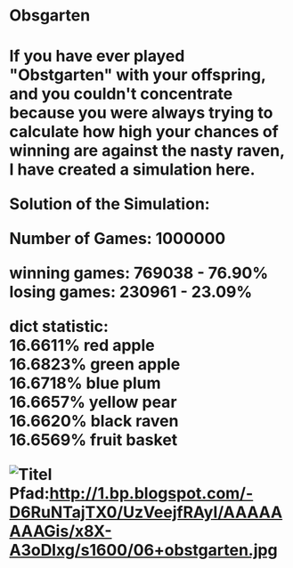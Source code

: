 <h1>Obsgarten<h1/>

If you have ever played "Obstgarten" with your offspring, and you couldn't concentrate because you were always trying to calculate how high your chances of winning are against the nasty raven, I have created a simulation here.

Solution of the Simulation: <br>

Number of Games: 1000000 <br>

winning games: 769038 - 76.90% <br>
losing games:  230961 - 23.09% <br>

dict statistic: <br>
16.6611% red apple <br>
16.6823% green apple <br>
16.6718% blue plum <br>
16.6657% yellow pear <br>
16.6620% black raven <br>
16.6569% fruit basket <br>


![Titel](http://1.bp.blogspot.com/-D6RuNTajTX0/UzVeejfRAyI/AAAAAAAAGis/x8X-A3oDlxg/s1600/06+obstgarten.jpg)
Pfad:http://1.bp.blogspot.com/-D6RuNTajTX0/UzVeejfRAyI/AAAAAAAAGis/x8X-A3oDlxg/s1600/06+obstgarten.jpg

